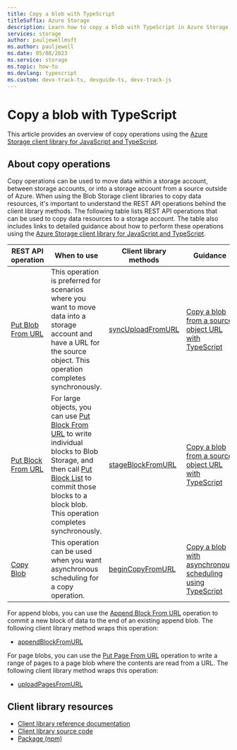 ```yaml
---
title: Copy a blob with TypeScript
titleSuffix: Azure Storage
description: Learn how to copy a blob with TypeScript in Azure Storage by using the JavaScript client library.
services: storage
author: pauljewellmsft
ms.author: pauljewell
ms.date: 05/08/2023
ms.service: storage
ms.topic: how-to
ms.devlang: typescript
ms.custom: devx-track-ts, devguide-ts, devx-track-js
---
```


# Copy a blob with TypeScript

This article provides an overview of copy operations using the [Azure Storage client library for JavaScript and TypeScript](/javascript/api/overview/azure/storage-blob-readme).

## About copy operations

Copy operations can be used to move data within a storage account, between storage accounts, or into a storage account from a source outside of Azure. When using the Blob Storage client libraries to copy data resources, it's important to understand the REST API operations behind the client library methods. The following table lists REST API operations that can be used to copy data resources to a storage account. The table also includes links to detailed guidance about how to perform these operations using the [Azure Storage client library for JavaScript and TypeScript](/javascript/api/overview/azure/storage-blob-readme).

| REST API operation | When to use | Client library methods | Guidance |
| --- | --- | --- | --- |
| [Put Blob From URL](/rest/api/storageservices/put-blob-from-url) | This operation is preferred for scenarios where you want to move data into a storage account and have a URL for the source object. This operation completes synchronously. | [syncUploadFromURL](/javascript/api/@azure/storage-blob/blockblobclient#@azure-storage-blob-blockblobclient-syncuploadfromurl) | [Copy a blob from a source object URL with TypeScript](storage-blob-copy-url-typescript.md) |
| [Put Block From URL](/rest/api/storageservices/put-block-from-url) | For large objects, you can use [Put Block From URL](/rest/api/storageservices/put-block-from-url) to write individual blocks to Blob Storage, and then call [Put Block List](/rest/api/storageservices/put-block-list) to commit those blocks to a block blob. This operation completes synchronously. | [stageBlockFromURL](/javascript/api/@azure/storage-blob/blockblobclient#@azure-storage-blob-blockblobclient-stageblockfromurl) | [Copy a blob from a source object URL with TypeScript](storage-blob-copy-url-typescript.md) |
| [Copy Blob](/rest/api/storageservices/copy-blob) | This operation can be used when you want asynchronous scheduling for a copy operation. | [beginCopyFromURL](/javascript/api/@azure/storage-blob/blobclient#@azure-storage-blob-blobclient-begincopyfromurl) | [Copy a blob with asynchronous scheduling using TypeScript](storage-blob-copy-async-typescript.md) |

For append blobs, you can use the [Append Block From URL](/rest/api/storageservices/append-block-from-url) operation to commit a new block of data to the end of an existing append blob. The following client library method wraps this operation:

- [appendBlockFromURL](/javascript/api/@azure/storage-blob/appendblobclient#@azure-storage-blob-appendblobclient-appendblockfromurl)

For page blobs, you can use the [Put Page From URL](/rest/api/storageservices/put-page-from-url) operation to write a range of pages to a page blob where the contents are read from a URL. The following client library method wraps this operation:

- [uploadPagesFromURL](/javascript/api/@azure/storage-blob/pageblobclient#@azure-storage-blob-pageblobclient-uploadpagesfromurl)

## Client library resources

- [Client library reference documentation](/javascript/api/@azure/storage-blob)
- [Client library source code](https://github.com/Azure/azure-sdk-for-js/tree/master/sdk/storage/storage-blob)
- [Package (npm)](https://www.npmjs.com/package/@azure/storage-blob)

